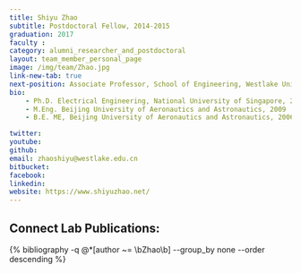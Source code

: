 ```yaml
---
title: Shiyu Zhao
subtitle: Postdoctoral Fellow, 2014-2015
graduation: 2017
faculty : 
category: alumni_researcher_and_postdoctoral
layout: team_member_personal_page
image: /img/team/Zhao.jpg
link-new-tab: true
next-position: Associate Professor, School of Engineering, Westlake University
bio:
    - Ph.D. Electrical Engineering, National University of Singapore, 2015
    - M.Eng. Beijing University of Aeronautics and Astronautics, 2009
    - B.E. ME, Beijing University of Aeronautics and Astronautics, 2006

twitter: 
youtube: 
github: 
email: zhaoshiyu@westlake.edu.cn
bitbucket: 
facebook: 
linkedin:
website: https://www.shiyuzhao.net/
---
```


## Connect Lab Publications:

{% bibliography -q @*[author ~= \bZhao\b] --group_by none --order descending %}
